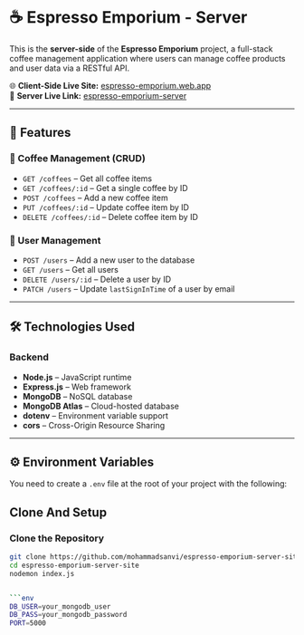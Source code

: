# ☕ Espresso Emporium - Server

This is the **server-side** of the **Espresso Emporium** project, a full-stack coffee management application where users can manage coffee products and user data via a RESTful API.

🌐 **Client-Side Live Site:** [espresso-emporium.web.app](https://espresso-emporium-79433.web.app)  
🔗 **Server Live Link:** [espresso-emporium-server](https://espresso-emporium-server-one-iota.vercel.app/)

---

## 🚀 Features

### 🧾 Coffee Management (CRUD)
- `GET /coffees` – Get all coffee items
- `GET /coffees/:id` – Get a single coffee by ID
- `POST /coffees` – Add a new coffee item
- `PUT /coffees/:id` – Update coffee item by ID
- `DELETE /coffees/:id` – Delete coffee item by ID

### 👥 User Management
- `POST /users` – Add a new user to the database
- `GET /users` – Get all users
- `DELETE /users/:id` – Delete a user by ID
- `PATCH /users` – Update `lastSignInTime` of a user by email

---

## 🛠️ Technologies Used

### Backend
- **Node.js** – JavaScript runtime
- **Express.js** – Web framework
- **MongoDB** – NoSQL database
- **MongoDB Atlas** – Cloud-hosted database
- **dotenv** – Environment variable support
- **cors** – Cross-Origin Resource Sharing

---

## ⚙️ Environment Variables

You need to create a `.env` file at the root of your project with the following:

## Clone And Setup

### Clone the Repository

```bash
git clone https://github.com/mohammadsanvi/espresso-emporium-server-site.git
cd espresso-emporium-server-site
nodemon index.js


```env
DB_USER=your_mongodb_user
DB_PASS=your_mongodb_password
PORT=5000
